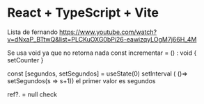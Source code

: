# React + TypeScript + Vite

Lista de fernando
https://www.youtube.com/watch?v=dNxaP_BTtwQ&list=PLCKuOXG0bPi26-eawizqyLOgM7j66H_4M

Se usa void ya que no retorna nada
const incrementar = () : void {
   setCounter
}


const [segundos, setSegundos] = useState(0)
setInterval ( ()=> setSegundos(s => s+1)) el primer valor es segundos

ref?. = null check